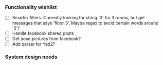 ### Functionality wishlist
- [ ] Smarter filters. Currently looking for string '3' for 3 rooms, but get messages that says 'floor 3'. Maybe regex to avoid certain words around '3'?
- [ ] Handle facebook shared posts
- [ ] Get pose pictures from facebook?
- [ ] Add parser for Yad2?

### System design needs
